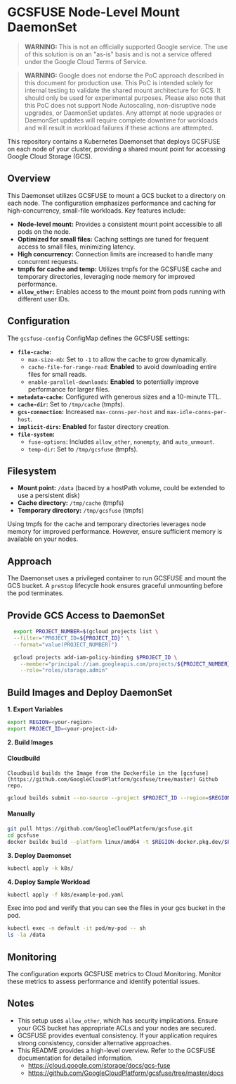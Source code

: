 # GCSFUSE Node-Level Mount DaemonSet
> **WARNING:** This is not an officially supported Google service. The use of this solution is on an "as-is" basis and is not a service offered under the Google Cloud Terms of Service.

> **WARNING:** Google does not endorse the PoC approach described in this document for production use. This PoC is intended solely for internal testing to validate the shared mount architecture for GCS. It should only be used for experimental purposes. Please also note that this PoC does not support Node Autoscaling, non-disruptive node upgrades, or DaemonSet updates. Any attempt at node upgrades or DaemonSet updates will require complete downtime for workloads and will result in workload failures if these actions are attempted.

This repository contains a Kubernetes Daemonset that deploys GCSFUSE on each node of your cluster, providing a shared mount point for accessing Google Cloud Storage (GCS).

## Overview

This Daemonset utilizes GCSFUSE to mount a GCS bucket to a directory on each node. The configuration emphasizes performance and caching for high-concurrency, small-file workloads. Key features include:

* **Node-level mount:**  Provides a consistent mount point accessible to all pods on the node.
* **Optimized for small files:**  Caching settings are tuned for frequent access to small files, minimizing latency.
* **High concurrency:** Connection limits are increased to handle many concurrent requests.
* **tmpfs for cache and temp:** Utilizes tmpfs for the GCSFUSE cache and temporary directories, leveraging node memory for improved performance.
* **`allow_other`:** Enables access to the mount point from pods running with different user IDs.

## Configuration

The `gcsfuse-config` ConfigMap defines the GCSFUSE settings:

* **`file-cache`:**
    * `max-size-mb`:  Set to `-1` to allow the cache to grow dynamically.
    * `cache-file-for-range-read`: **Enabled** to avoid downloading entire files for small reads.
    * `enable-parallel-downloads`: **Enabled** to potentially improve performance for larger files.
* **`metadata-cache`:**  Configured with generous sizes and a 10-minute TTL.
* **`cache-dir`:** Set to `/tmp/cache` (tmpfs).
* **`gcs-connection`:**  Increased `max-conns-per-host` and `max-idle-conns-per-host`.
* **`implicit-dirs`:** **Enabled** for faster directory creation.
* **`file-system`:**
    * `fuse-options`: Includes `allow_other`, `nonempty`, and `auto_unmount`.
    * `temp-dir`: Set to `/tmp/gcsfuse` (tmpfs).

## Filesystem

* **Mount point:** `/data` (baced by a hostPath volume, could be extended to use a persistent disk)
* **Cache directory:** `/tmp/cache` (tmpfs)
* **Temporary directory:** `/tmp/gcsfuse` (tmpfs)

Using tmpfs for the cache and temporary directories leverages node memory for improved performance. However, ensure sufficient memory is available on your nodes.

## Approach

The Daemonset uses a privileged container to run GCSFUSE and mount the GCS bucket. A `preStop` lifecycle hook ensures graceful unmounting before the pod terminates.

## Provide GCS Access to DaemonSet
  ```bash
    export PROJECT_NUMBER=$(gcloud projects list \
    --filter="PROJECT_ID=${PROJECT_ID}" \
    --format="value(PROJECT_NUMBER)")

    gcloud projects add-iam-policy-binding $PROJECT_ID \
      --member="principal://iam.googleapis.com/projects/${PROJECT_NUMBER}/locations/global/workloadIdentityPools/$PROJECT_ID.svc.id.goog/subject/ns/gcs-node-mount/sa/gcsfuse-node-sa" \
      --role="roles/storage.admin"
```

## Build Images and Deploy DaemonSet

**1. Export Variables**

```bash
export REGION=<your-region>
export PROJECT_ID=<your-project-id>
```

**2. Build Images**
#### Cloudbuild

    Cloudbuild builds the Image from the Dockerfile in the [gcsfuse](https://github.com/GoogleCloudPlatform/gcsfuse/tree/master) Github repo.
```bash
gcloud builds submit --no-source --project $PROJECT_ID --region=$REGION .
```

#### Manually

```bash
git pull https://github.com/GoogleCloudPlatform/gcsfuse.git
cd gcsfuse
docker buildx build --platform linux/amd64 -t $REGION-docker.pkg.dev/$PROJECT_ID/research-images/gcs-fuse:latest --push .
```

**3. Deploy Daemonset**

```bash
kubectl apply -k k8s/
```

**4. Deploy Sample Workload**

```bash
kubectl apply -f k8s/example-pod.yaml
```

 Exec into pod and verify that you can see the files in your gcs bucket in the pod.

```bash
kubectl exec -n default -it pod/my-pod -- sh
ls -la /data
```

## Monitoring

The configuration exports GCSFUSE metrics to Cloud Monitoring. Monitor these metrics to assess performance and identify potential issues.

## Notes

* This setup uses `allow_other`, which has security implications. Ensure your GCS bucket has appropriate ACLs and your nodes are secured.
* GCSFUSE provides eventual consistency. If your application requires strong consistency, consider alternative approaches.
* This README provides a high-level overview. Refer to the GCSFUSE documentation for detailed information.
    - https://cloud.google.com/storage/docs/gcs-fuse
    - https://github.com/GoogleCloudPlatform/gcsfuse/tree/master/docs
